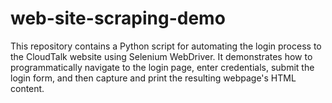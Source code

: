# web-site-scraping-demo
This repository contains a Python script for automating the login process to the CloudTalk website using Selenium WebDriver. It demonstrates how to programmatically navigate to the login page, enter credentials, submit the login form, and then capture and print the resulting webpage's HTML content. 
